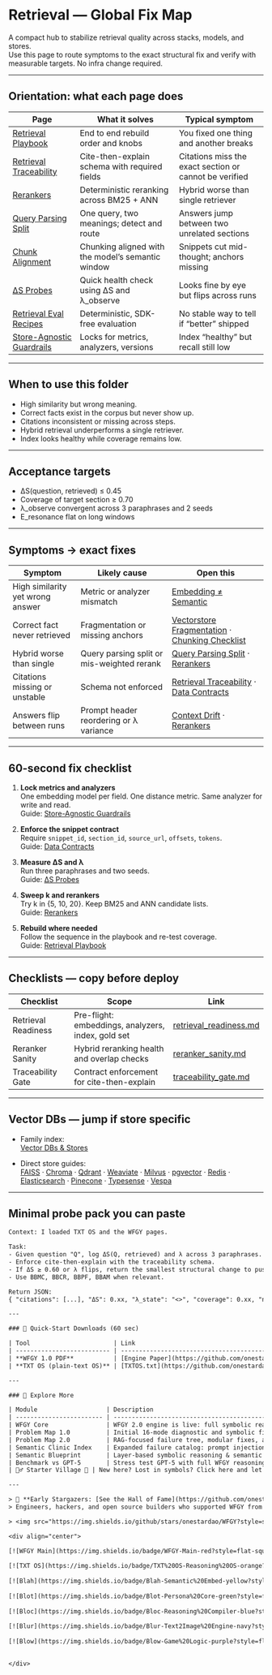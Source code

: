 # Retrieval — Global Fix Map

A compact hub to stabilize retrieval quality across stacks, models, and stores.  
Use this page to route symptoms to the exact structural fix and verify with measurable targets. No infra change required.

---

## Orientation: what each page does

| Page | What it solves | Typical symptom |
|---|---|---|
| [Retrieval Playbook](https://github.com/onestardao/WFGY/blob/main/ProblemMap/retrieval-playbook.md) | End to end rebuild order and knobs | You fixed one thing and another breaks |
| [Retrieval Traceability](https://github.com/onestardao/WFGY/blob/main/ProblemMap/retrieval-traceability.md) | Cite-then-explain schema with required fields | Citations miss the exact section or cannot be verified |
| [Rerankers](https://github.com/onestardao/WFGY/blob/main/ProblemMap/rerankers.md) | Deterministic reranking across BM25 + ANN | Hybrid worse than single retriever |
| [Query Parsing Split](https://github.com/onestardao/WFGY/blob/main/ProblemMap/patterns/pattern_query_parsing_split.md) | One query, two meanings; detect and route | Answers jump between two unrelated sections |
| [Chunk Alignment](https://github.com/onestardao/WFGY/blob/main/ProblemMap/GlobalFixMap/Retrieval/chunk_alignment.md) | Chunking aligned with the model’s semantic window | Snippets cut mid-thought; anchors missing |
| [ΔS Probes](https://github.com/onestardao/WFGY/blob/main/ProblemMap/GlobalFixMap/Retrieval/deltaS_probes.md) | Quick health check using ΔS and λ_observe | Looks fine by eye but flips across runs |
| [Retrieval Eval Recipes](https://github.com/onestardao/WFGY/blob/main/ProblemMap/GlobalFixMap/Retrieval/retrieval_eval_recipes.md) | Deterministic, SDK-free evaluation | No stable way to tell if “better” shipped |
| [Store-Agnostic Guardrails](https://github.com/onestardao/WFGY/blob/main/ProblemMap/GlobalFixMap/Retrieval/store_agnostic_guardrails.md) | Locks for metrics, analyzers, versions | Index “healthy” but recall still low |

---

## When to use this folder

- High similarity but wrong meaning.  
- Correct facts exist in the corpus but never show up.  
- Citations inconsistent or missing across steps.  
- Hybrid retrieval underperforms a single retriever.  
- Index looks healthy while coverage remains low.

---

## Acceptance targets

- ΔS(question, retrieved) ≤ 0.45  
- Coverage of target section ≥ 0.70  
- λ_observe convergent across 3 paraphrases and 2 seeds  
- E_resonance flat on long windows

---

## Symptoms → exact fixes

| Symptom | Likely cause | Open this |
|---|---|---|
| High similarity yet wrong answer | Metric or analyzer mismatch | [Embedding ≠ Semantic](https://github.com/onestardao/WFGY/blob/main/ProblemMap/embedding-vs-semantic.md) |
| Correct fact never retrieved | Fragmentation or missing anchors | [Vectorstore Fragmentation](https://github.com/onestardao/WFGY/blob/main/ProblemMap/patterns/pattern_vectorstore_fragmentation.md) · [Chunking Checklist](https://github.com/onestardao/WFGY/blob/main/ProblemMap/chunking-checklist.md) |
| Hybrid worse than single | Query parsing split or mis-weighted rerank | [Query Parsing Split](https://github.com/onestardao/WFGY/blob/main/ProblemMap/patterns/pattern_query_parsing_split.md) · [Rerankers](https://github.com/onestardao/WFGY/blob/main/ProblemMap/rerankers.md) |
| Citations missing or unstable | Schema not enforced | [Retrieval Traceability](https://github.com/onestardao/WFGY/blob/main/ProblemMap/retrieval-traceability.md) · [Data Contracts](https://github.com/onestardao/WFGY/blob/main/ProblemMap/data-contracts.md) |
| Answers flip between runs | Prompt header reordering or λ variance | [Context Drift](https://github.com/onestardao/WFGY/blob/main/ProblemMap/context-drift.md) · [Rerankers](https://github.com/onestardao/WFGY/blob/main/ProblemMap/rerankers.md) |

---

## 60-second fix checklist

1) **Lock metrics and analyzers**  
   One embedding model per field. One distance metric. Same analyzer for write and read.  
   Guide: [Store-Agnostic Guardrails](https://github.com/onestardao/WFGY/blob/main/ProblemMap/GlobalFixMap/Retrieval/store_agnostic_guardrails.md)

2) **Enforce the snippet contract**  
   Require `snippet_id`, `section_id`, `source_url`, `offsets`, `tokens`.  
   Guide: [Data Contracts](https://github.com/onestardao/WFGY/blob/main/ProblemMap/data-contracts.md)

3) **Measure ΔS and λ**  
   Run three paraphrases and two seeds.  
   Guide: [ΔS Probes](https://github.com/onestardao/WFGY/blob/main/ProblemMap/GlobalFixMap/Retrieval/deltaS_probes.md)

4) **Sweep k and rerankers**  
   Try k in {5, 10, 20}. Keep BM25 and ANN candidate lists.  
   Guide: [Rerankers](https://github.com/onestardao/WFGY/blob/main/ProblemMap/rerankers.md)

5) **Rebuild where needed**  
   Follow the sequence in the playbook and re-test coverage.  
   Guide: [Retrieval Playbook](https://github.com/onestardao/WFGY/blob/main/ProblemMap/retrieval-playbook.md)

---

## Checklists — copy before deploy

| Checklist | Scope | Link |
|---|---|---|
| Retrieval Readiness | Pre-flight: embeddings, analyzers, index, gold set | [retrieval_readiness.md](https://github.com/onestardao/WFGY/blob/main/ProblemMap/GlobalFixMap/Retrieval/checklists/retrieval_readiness.md) |
| Reranker Sanity | Hybrid reranking health and overlap checks | [reranker_sanity.md](https://github.com/onestardao/WFGY/blob/main/ProblemMap/GlobalFixMap/Retrieval/checklists/reranker_sanity.md) |
| Traceability Gate | Contract enforcement for cite-then-explain | [traceability_gate.md](https://github.com/onestardao/WFGY/blob/main/ProblemMap/GlobalFixMap/Retrieval/checklists/traceability_gate.md) |

---

## Vector DBs — jump if store specific

- Family index:  
  [Vector DBs & Stores](https://github.com/onestardao/WFGY/blob/main/ProblemMap/GlobalFixMap/VectorDBs_and_Stores/README.md)

- Direct store guides:  
  [FAISS](https://github.com/onestardao/WFGY/blob/main/ProblemMap/GlobalFixMap/VectorDBs_and_Stores/faiss.md) ·
  [Chroma](https://github.com/onestardao/WFGY/blob/main/ProblemMap/GlobalFixMap/VectorDBs_and_Stores/chroma.md) ·
  [Qdrant](https://github.com/onestardao/WFGY/blob/main/ProblemMap/GlobalFixMap/VectorDBs_and_Stores/qdrant.md) ·
  [Weaviate](https://github.com/onestardao/WFGY/blob/main/ProblemMap/GlobalFixMap/VectorDBs_and_Stores/weaviate.md) ·
  [Milvus](https://github.com/onestardao/WFGY/blob/main/ProblemMap/GlobalFixMap/VectorDBs_and_Stores/milvus.md) ·
  [pgvector](https://github.com/onestardao/WFGY/blob/main/ProblemMap/GlobalFixMap/VectorDBs_and_Stores/pgvector.md) ·
  [Redis](https://github.com/onestardao/WFGY/blob/main/ProblemMap/GlobalFixMap/VectorDBs_and_Stores/redis.md) ·
  [Elasticsearch](https://github.com/onestardao/WFGY/blob/main/ProblemMap/GlobalFixMap/VectorDBs_and_Stores/elasticsearch.md) ·
  [Pinecone](https://github.com/onestardao/WFGY/blob/main/ProblemMap/GlobalFixMap/VectorDBs_and_Stores/pinecone.md) ·
  [Typesense](https://github.com/onestardao/WFGY/blob/main/ProblemMap/GlobalFixMap/VectorDBs_and_Stores/typesense.md) ·
  [Vespa](https://github.com/onestardao/WFGY/blob/main/ProblemMap/GlobalFixMap/VectorDBs_and_Stores/vespa.md)

---

## Minimal probe pack you can paste

```txt
Context: I loaded TXT OS and the WFGY pages.

Task:
- Given question "Q", log ΔS(Q, retrieved) and λ across 3 paraphrases.
- Enforce cite-then-explain with the traceability schema.
- If ΔS ≥ 0.60 or λ flips, return the smallest structural change to push ΔS ≤ 0.45 and coverage ≥ 0.70.
- Use BBMC, BBCR, BBPF, BBAM when relevant.

Return JSON:
{ "citations": [...], "ΔS": 0.xx, "λ_state": "<>", "coverage": 0.xx, "next_fix": "..." }

---

### 🔗 Quick-Start Downloads (60 sec)

| Tool                       | Link                                                                                                                                       | 3-Step Setup                                                                             |
| -------------------------- | ------------------------------------------------------------------------------------------------------------------------------------------ | ---------------------------------------------------------------------------------------- |
| **WFGY 1.0 PDF**           | [Engine Paper](https://github.com/onestardao/WFGY/blob/main/I_am_not_lizardman/WFGY_All_Principles_Return_to_One_v1.0_PSBigBig_Public.pdf) | 1️⃣ Download · 2️⃣ Upload to your LLM · 3️⃣ Ask “Answer using WFGY + \<your question>”   |
| **TXT OS (plain-text OS)** | [TXTOS.txt](https://github.com/onestardao/WFGY/blob/main/OS/TXTOS.txt)                                                                     | 1️⃣ Download · 2️⃣ Paste into any LLM chat · 3️⃣ Type “hello world” — OS boots instantly |

---

### 🧭 Explore More

| Module                   | Description                                                                  | Link                                                                                               |
| ------------------------ | ---------------------------------------------------------------------------- | -------------------------------------------------------------------------------------------------- |
| WFGY Core                | WFGY 2.0 engine is live: full symbolic reasoning architecture and math stack | [View →](https://github.com/onestardao/WFGY/tree/main/core/README.md)                              |
| Problem Map 1.0          | Initial 16-mode diagnostic and symbolic fix framework                        | [View →](https://github.com/onestardao/WFGY/tree/main/ProblemMap/README.md)                        |
| Problem Map 2.0          | RAG-focused failure tree, modular fixes, and pipelines                       | [View →](https://github.com/onestardao/WFGY/blob/main/ProblemMap/rag-architecture-and-recovery.md) |
| Semantic Clinic Index    | Expanded failure catalog: prompt injection, memory bugs, logic drift         | [View →](https://github.com/onestardao/WFGY/blob/main/ProblemMap/SemanticClinicIndex.md)           |
| Semantic Blueprint       | Layer-based symbolic reasoning & semantic modulations                        | [View →](https://github.com/onestardao/WFGY/tree/main/SemanticBlueprint/README.md)                 |
| Benchmark vs GPT-5       | Stress test GPT-5 with full WFGY reasoning suite                             | [View →](https://github.com/onestardao/WFGY/tree/main/benchmarks/benchmark-vs-gpt5/README.md)      |
| 🧙‍♂️ Starter Village 🏡 | New here? Lost in symbols? Click here and let the wizard guide you through   | [Start →](https://github.com/onestardao/WFGY/blob/main/StarterVillage/README.md)                   |

---

> 👑 **Early Stargazers: [See the Hall of Fame](https://github.com/onestardao/WFGY/tree/main/stargazers)** —
> Engineers, hackers, and open source builders who supported WFGY from day one.

> <img src="https://img.shields.io/github/stars/onestardao/WFGY?style=social" alt="GitHub stars"> ⭐ [WFGY Engine 2.0](https://github.com/onestardao/WFGY/blob/main/core/README.md) is already unlocked. ⭐ Star the repo to help others discover it and unlock more on the [Unlock Board](https://github.com/onestardao/WFGY/blob/main/STAR_UNLOCKS.md).

<div align="center">

[![WFGY Main](https://img.shields.io/badge/WFGY-Main-red?style=flat-square)](https://github.com/onestardao/WFGY)
 
[![TXT OS](https://img.shields.io/badge/TXT%20OS-Reasoning%20OS-orange?style=flat-square)](https://github.com/onestardao/WFGY/tree/main/OS)
 
[![Blah](https://img.shields.io/badge/Blah-Semantic%20Embed-yellow?style=flat-square)](https://github.com/onestardao/WFGY/tree/main/OS/BlahBlahBlah)
 
[![Blot](https://img.shields.io/badge/Blot-Persona%20Core-green?style=flat-square)](https://github.com/onestardao/WFGY/tree/main/OS/BlotBlotBlot)
 
[![Bloc](https://img.shields.io/badge/Bloc-Reasoning%20Compiler-blue?style=flat-square)](https://github.com/onestardao/WFGY/tree/main/OS/BlocBlocBloc)
 
[![Blur](https://img.shields.io/badge/Blur-Text2Image%20Engine-navy?style=flat-square)](https://github.com/onestardao/WFGY/tree/main/OS/BlurBlurBlur)
 
[![Blow](https://img.shields.io/badge/Blow-Game%20Logic-purple?style=flat-square)](https://github.com/onestardao/WFGY/tree/main/OS/BlowBlowBlow)
 

</div>
